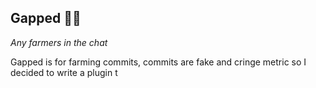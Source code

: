 ## Gapped 🧑‍🌾

*Any farmers in the chat*

Gapped is for farming commits, commits are fake and cringe metric so I decided to write a plugin t
